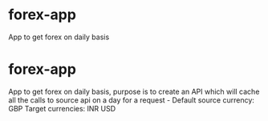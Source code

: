 # forex-app
App to get forex on daily basis


# forex-app
App to get forex on daily basis, purpose is to create an API which will cache all the calls to source api
on a day for a request -
Default source currency: GBP
Target currencies: INR USD




